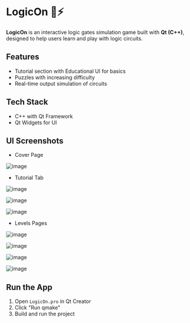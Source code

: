 # LogicOn 🧠⚡

**LogicOn** is an interactive logic gates simulation game built with **Qt (C++)**, designed to help users learn and play with logic circuits.

## Features

- Tutorial section with Educational UI for basics
- Puzzles with increasing difficulty
- Real-time output simulation of circuits


## Tech Stack

- C++ with Qt Framework
- Qt Widgets for UI

## UI Screenshots

- Cover Page

![image](https://github.com/user-attachments/assets/f129924c-e521-4044-8f91-70b2211b3056)

- Tutorial Tab

![image](https://github.com/user-attachments/assets/edf923d3-5743-4569-aba1-f5c31a759cb6)

![image](https://github.com/user-attachments/assets/e915c563-54ce-411b-8253-d9a12d2b573f)

![image](https://github.com/user-attachments/assets/6e785286-e912-4502-9e0d-e2fcedfe23e6)

- Levels Pages
  
![image](https://github.com/user-attachments/assets/428c9cfc-494e-4a3d-ba32-284626e8a8ad)

![image](https://github.com/user-attachments/assets/e2dd2f18-45bc-4db8-a59c-ba6f9e998ac5)

![image](https://github.com/user-attachments/assets/770ef295-8d5f-4aa5-ad55-925331a16aa7)

![image](https://github.com/user-attachments/assets/c091e9ff-dd4f-4387-8d2f-0831800ad024)

## Run the App

1. Open `LogicOn.pro` in Qt Creator
2. Click "Run qmake"
3. Build and run the project


